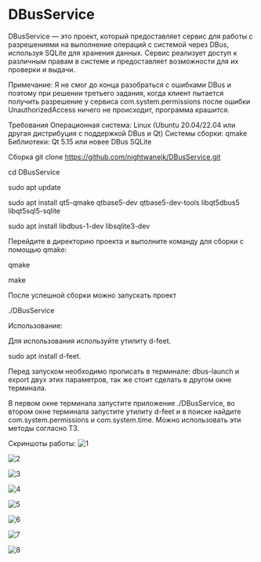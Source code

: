 # DBusService
DBusService — это проект, который предоставляет сервис для работы с разрешениями на выполнение операций с системой через DBus, используя SQLite для хранения данных. Сервис реализует доступ к различным правам в системе и предоставляет возможности для их проверки и выдачи.

Примечание:
Я не смог до конца разобраться с ошибками DBus и поэтому при решении третьего задания, когда клиент пытается получить разрешение у сервиса com.system.permissions после ошибки UnauthorizedAccess ничего не происходит, программа крашится. 

Требования
Операционная система: Linux (Ubuntu 20.04/22.04 или другая дистрибуция с поддержкой DBus и Qt)
Системы сборки: qmake
Библиотеки:
Qt 5.15 или новее
DBus
SQLite

Сборка
git clone https://github.com/nightwanejk/DBusService.git

cd DBusService

sudo apt update

sudo apt install qt5-qmake qtbase5-dev qtbase5-dev-tools libqt5dbus5 libqt5sql5-sqlite

sudo apt install libdbus-1-dev libsqlite3-dev

Перейдите в директорию проекта и выполните команду для сборки с помощью qmake:

qmake

make

После успешной сборки можно запускать проект

./DBusService

Использование:

Для использования используйте утилиту d-feet.

sudo apt install d-feet.

Перед запуском необходимо прописать в терминале: dbus-launch и export двух этих параметров, так же стоит сделать в другом окне терминала.

В первом окне терминала запустите приложение ./DBusService, во втором окне терминала запустите утилиту d-feet и в поиске найдите com.system.permissions и com.system.time. Можно использовать эти методы согласно ТЗ.

Скриншоты работы:
![1](https://github.com/user-attachments/assets/e0f1afb1-ca22-4a33-bdc1-33bfb32996d0)

![2](https://github.com/user-attachments/assets/92c9dd93-0c77-4953-a9ab-1dfd80f74b18)

![3](https://github.com/user-attachments/assets/d5d73b00-f087-4450-acc3-d962ca06139d)

![4](https://github.com/user-attachments/assets/f1bc8e2f-eb71-412d-afab-d8b5f40707b7)

![5](https://github.com/user-attachments/assets/41425ce8-a36a-4249-99d4-8c0dcc8c64c0)

![6](https://github.com/user-attachments/assets/135549dc-fbc4-4433-b771-b8d6822de607)

![7](https://github.com/user-attachments/assets/edea4d10-7548-4393-a0fc-699c2704c6c1)

![8](https://github.com/user-attachments/assets/237f5674-5e87-4d23-bf24-6f39900229a8)


